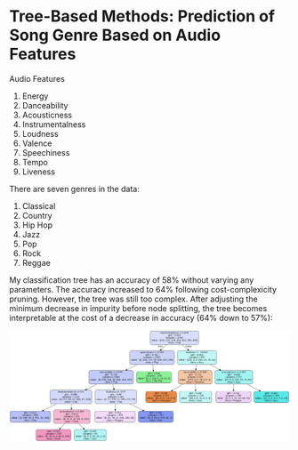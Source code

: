# Tree-Based Methods: Prediction of Song Genre Based on Audio Features

Audio Features
1. Energy
2. Danceability
3. Acousticness
4. Instrumentalness
5. Loudness
6. Valence
7. Speechiness
8. Tempo
9. Liveness

There are seven genres in the data:
1. Classical
2. Country
3. Hip Hop
4. Jazz
5. Pop
6. Rock
7. Reggae


My classification tree has an accuracy of 58% without varying any parameters. The accuracy increased to  64% following cost-complexicity pruning. However, the tree was still too complex. After adjusting the minimum decrease in impurity before node splitting, the tree becomes interpretable at the cost of a decrease in accuracy (64% down to 57%):


![](finalDecisionTree.png)


